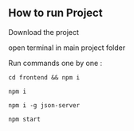 ## How to run Project
Download the project

open terminal in main project folder

Run commands one by one :

    cd frontend && npm i
    
    npm i
    
    npm i -g json-server
    
    npm start
